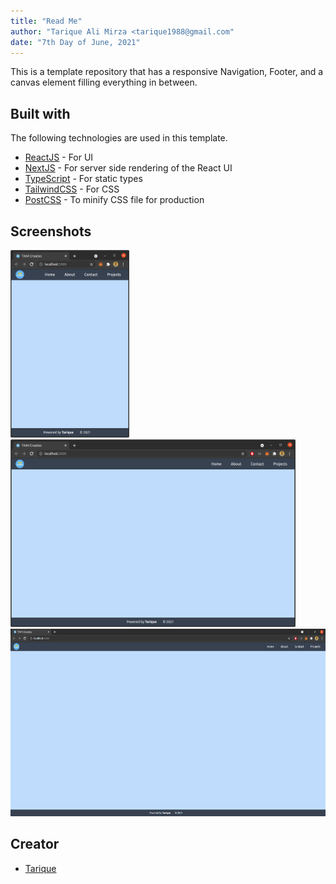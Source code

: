 ```yaml
---
title: "Read Me"
author: "Tarique Ali Mirza <tarique1988@gmail.com"
date: "7th Day of June, 2021"
---
```


This is a template repository that has a responsive Navigation, Footer, and a canvas element filling everything in between.

## Built with

The following technologies are used in this template.

- [ReactJS](https://reactjs.org/) - For UI
- [NextJS](https://nextjs.com/) - For server side rendering of the React UI
- [TypeScript](https://www.typescriptlang.org/) - For static types
- [TailwindCSS](https://tailwindcss.com/) - For CSS
- [PostCSS](https://postcss.org/) - To minify CSS file for production

## Screenshots

<img src="./public/xs.png" alt="Extra Small" style="height: 300px;"/>
<img src="./public/md.png" alt="Medium" style="height: 300px;"/>
<img src="./public/lg.png" alt="Large" style="height: 300px;"/>

## Creator

- [Tarique](https://github.com/tarique1988)
